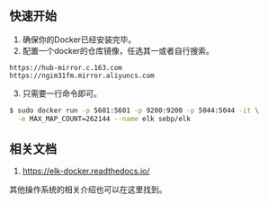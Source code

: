 ## 快速开始

1. 确保你的Docker已经安装完毕。
2. 配置一个docker的仓库镜像，任选其一或者自行搜索。

```
https://hub-mirror.c.163.com
https://ngim31fm.mirror.aliyuncs.com
```

3. 只需要一行命令即可。

```bash
$ sudo docker run -p 5601:5601 -p 9200:9200 -p 5044:5044 -it \
  -e MAX_MAP_COUNT=262144 --name elk sebp/elk
```

## 相关文档

1. https://elk-docker.readthedocs.io/

其他操作系统的相关介绍也可以在这里找到。

